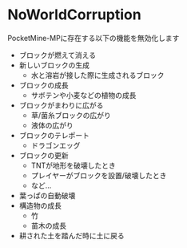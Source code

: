 # NoWorldCorruption
PocketMine-MPに存在する以下の機能を無効化します
- ブロックが燃えて消える
- 新しいブロックの生成
  - 水と溶岩が接した際に生成されるブロック
- ブロックの成長
  - サボテンや小麦などの植物の成長
- ブロックがまわりに広がる
  - 草/菌糸ブロックの広がり
  - 液体の広がり
- ブロックのテレポート
  - ドラゴンエッグ
- ブロックの更新
  - TNTが地形を破壊したとき
  - プレイヤーがブロックを設置/破壊したとき
  - など…
- 葉っぱの自動破壊
- 構造物の成長
  - 竹
  - 苗木の成長
- 耕された土を踏んだ時に土に戻る